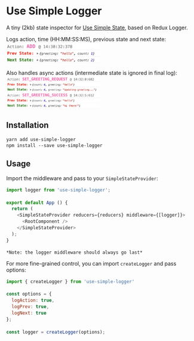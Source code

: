 # Use Simple Logger
A tiny (2kb) state inspector for [Use Simple State](https://github.com/Jahans3/use-simple-logger), based on Redux Logger.

Logs action, time (HH:MM:SS:MS), previous state and next state:
<img src="https://raw.githubusercontent.com/Jahans3/use-simple-logger/master/log.png" width="250">

Also handles async actions (intermediate state is ignored in final log):
<img src="https://raw.githubusercontent.com/Jahans3/use-simple-logger/master/async-log.png" width="250">

## Installation
```
yarn add use-simple-logger
npm install --save use-simple-logger
```

## Usage
Import the middleware and pass to your `SimpleStateProvider`:

```js
import logger from 'use-simple-logger';

export default App () {
  return (
    <SimpleStateProvider reducers={reducers} middleware={[logger]}>
      <RootComponent />
    </SimpleStateProvider>
  );
}
```

`*Note: the logger middleware should always go last*`

For more fine-grained control, you can import `createLogger` and pass options:

```js
import { createLogger } from 'use-simple-logger'

const options = {
  logAction: true,
  logPrev: true,
  logNext: true
};

const logger = createLogger(options);
```